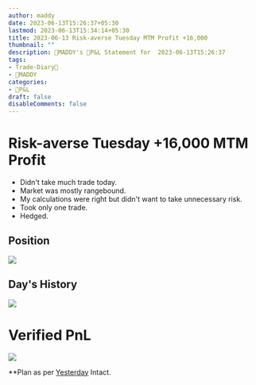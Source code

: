 ```yaml
---
author: maddy
date: 2023-06-13T15:26:37+05:30
lastmod: 2023-06-13T15:34:14+05:30
title: 2023-06-13 Risk-averse Tuesday MTM Profit +16,000 
thumbnail: ""
description: 🧔MADDY's 💸P&L Statement for  2023-06-13T15:26:37 
tags:
- Trade-Diary📗
- 🧔MADDY
categories: 
- 💸P&L
draft: false
disableComments: false
---
```


# Risk-averse Tuesday +16,000 MTM Profit

- Didn't take much trade today.
- Market was mostly rangebound.
- My calculations were right but didn't want to take unnecessary risk.
- Took only one trade.
- Hedged.

## Position

![](https://i.imgur.com/98BiNx7.png)

## Day's History

![](https://i.imgur.com/F5Id6Qs.png)

# Verified PnL

![](https://i.imgur.com/hbIybZu.png)

**Plan as per [Yesterday](https://optionsmaddy.github.io/post/2023-06-12-risk-averse-in-the-rangebound-market-profit-+10948/) Intact.